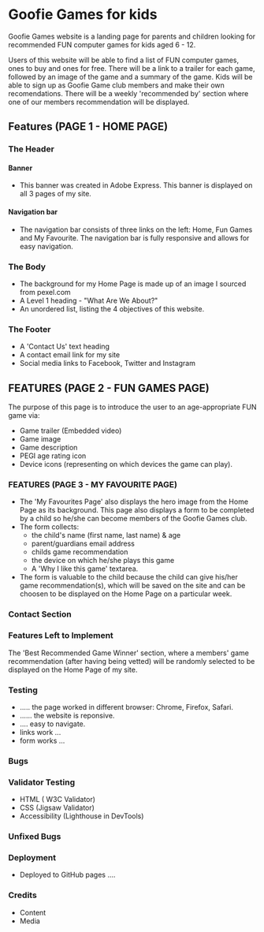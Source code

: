 # Goofie Games for kids
Goofie Games website is a landing page for parents and children looking for recommended FUN computer games for kids aged 6 - 12.

Users of this website will be able to find a list of FUN computer games, ones to buy and ones for free. There will be a link to a trailer for each game, followed by an image of the game and a summary of the game. Kids will be able to sign up as Goofie Game club members and make their own recomendations. There will be a weekly 'recommended by' section where one of our members recommendation will be displayed.

## Features (PAGE 1 - HOME PAGE)

### The Header

#### Banner
- This banner was created in Adobe Express. This banner is displayed on all 3 pages of my site.

#### Navigation bar
- The navigation bar consists of three links on the left: Home, Fun Games and My Favourite. The navigation bar is fully responsive and allows for easy navigation. 

### The Body
- The background for my Home Page is made up of an image I sourced from pexel.com
- A Level 1 heading -  "What Are We About?"
- An unordered list, listing the 4 objectives of this website.

### The Footer
- A 'Contact Us' text heading
- A contact email link for my site
- Social media links to Facebook, Twitter and Instagram



## FEATURES (PAGE 2 - FUN GAMES PAGE)
The purpose of this page is to introduce the user to an age-appropriate FUN game via:
- Game trailer (Embedded video)
- Game image
- Game description
- PEGI age rating icon
- Device icons (representing on which devices the game can play). 

### FEATURES (PAGE 3 - MY FAVOURITE PAGE)
- The 'My Favourites Page' also displays the hero image from the Home Page as its background.  This page also displays a form to be completed by a child so he/she can become members of the Goofie Games club.
- The form collects:
    - the child's name (first name, last name) & age
    - parent/guardians email address
    - childs game recommendation
    - the device on which he/she plays this game
    - A 'Why I like this game' textarea.
- The form is valuable to the child because the child can give his/her game recommendation(s), which will be saved on the site and can be choosen to be displayed on the Home Page on a particular week.

### Contact Section

### Features Left to Implement
The 'Best Recommended Game Winner' section, where a members' game recommendation (after having being vetted) will be randomly selected to be displayed on the Home Page of my site.


### Testing
- ..... the page worked in different browser: Chrome, Firefox, Safari.
- ...... the website is reponsive.
- .... easy to navigate.
- links work ...
- form works ...

### Bugs

### Validator Testing
- HTML ( W3C Validator)
- CSS (Jigsaw Validator)
- Accessibility (Lighthouse in DevTools)

### Unfixed Bugs

### Deployment
- Deployed to GitHub pages ....

### Credits
- Content
- Media

